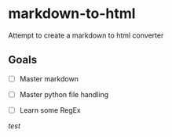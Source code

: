 # markdown-to-html
Attempt to create a markdown to html converter

## Goals
- [ ] Master markdown
- [ ] Master python file handling
- [ ] Learn some RegEx


_test_
